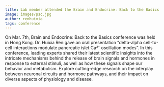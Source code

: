 ```yaml
---
title: Lab member attended the Brain and Endocrine: Back to the Basics conference
image: images/psc.jpg
author: renhuixia
tags: conference
---
```

On Mar. 7th, Brain and Endocrine: Back to the Basics conference was held in Hong Kong. Dr. Huixia Ren gave an oral presentation “delta-alpha cell-to-cell interactions modulate pancreatic islet Ca²⁺ oscillation modes”. In this conference, leading experts shared their latest scientific insights into the intricate mechanisms behind the release of brain signals and hormones in response to external stimuli, as well as how these signals shape our behavior and metabolism. Explore cutting-edge research on the interplay between neuronal circuits and hormone pathways, and their impact on diverse aspects of physiology and disease.
